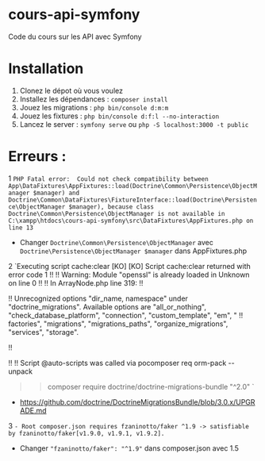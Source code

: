 # cours-api-symfony
Code du cours sur les API avec Symfony

# Installation

1. Clonez le dépot où vous voulez
2. Installez les dépendances : `composer install`
3. Jouez les migrations : `php bin/console d:m:m`
4. Jouez les fixtures : `php bin/console d:f:l --no-interaction`
5. Lancez le server : `symfony serve` ou `php -S localhost:3000 -t public`

# Erreurs :
1
`PHP Fatal error:  Could not check compatibility between App\DataFixtures\AppFixtures::load(Doctrine\Common\Persistence\ObjectManager $manager) and Doctrine\Common\DataFixtures\FixtureInterface::load(Doctrine\Persistence\ObjectManager $manager), because class Doctrine\Common\Persistence\ObjectManager is not available in C:\xampp\htdocs\cours-api-symfony\src\DataFixtures\AppFixtures.php on line 13`
* Changer `Doctrine\Common\Persistence\ObjectManager` avec `Doctrine\Persistence\ObjectManager $manager` dans AppFixtures.php

2
`Executing script cache:clear [KO]
 [KO]
Script cache:clear returned with error code 1
!!
!!  Warning: Module "openssl" is already loaded in Unknown on line 0
!!
!!  In ArrayNode.php line 319:
!!  

!!    Unrecognized options "dir_name, namespace" under "doctrine_migrations". Available options are "all_or_nothing", "check_database_platform", "connection", "custom_template", "em", 
"
!!    factories", "migrations", "migrations_paths", "organize_migrations", "services", "storage".

!!  

!!
!!
Script @auto-scripts was called via pocomposer req orm-pack --unpack
>> composer require doctrine/doctrine-migrations-bundle "^2.0" `
* https://github.com/doctrine/DoctrineMigrationsBundle/blob/3.0.x/UPGRADE.md

3
`- Root composer.json requires fzaninotto/faker ^1.9 -> satisfiable by fzaninotto/faker[v1.9.0, v1.9.1, v1.9.2].`
* Changer `"fzaninotto/faker": "^1.9"` dans composer.json avec 1.5

